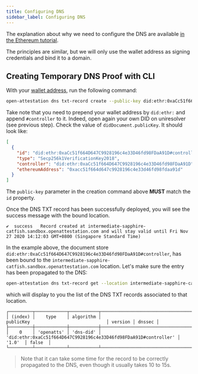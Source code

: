 ```yaml
---
title: Configuring DNS
sidebar_label: Configuring DNS
---
```


The explanation about why we need to configure the DNS are available [in the Ethereum tutorial](/docs/integrator-section/verifiable-document/ethereum/dns-proof).

The principles are similar, but we will only use the wallet address as signing credentials and bind it to a domain.

## Creating Temporary DNS Proof with CLI

With your [wallet address](/docs/integrator-section/verifiable-document/did/create), run the following command:

```bash
open-attestation dns txt-record create --public-key did:ethr:0xaCc51f664D647C9928196c4e33D46fd98FDaA91D#controller
```

Take note that you need to prepend your wallet address by `did:ethr:` and append `#controller` to it. Indeed, open again your own DID on uniresolver (see previous step). Check the value of `didDocument.publicKey`. It should look like:

```json
[
  {
    "id": "did:ethr:0xaCc51f664D647C9928196c4e33D46fd98FDaA91D#controller",
    "type": "Secp256k1VerificationKey2018",
    "controller": "did:ethr:0xaCc51f664D647C9928196c4e33D46fd98FDaA91D",
    "ethereumAddress": "0xacc51f664d647c9928196c4e33d46fd98fdaa91d"
  }
]
```

The `public-key` parameter in the creation command above **MUST** match the `id` property.

Once the DNS TXT record has been successfully deployed, you will see the success message with the bound location.

```text
✔  success   Record created at intermediate-sapphire-catfish.sandbox.openattestation.com and will stay valid until Fri Nov 27 2020 14:12:03 GMT+0800 (Singapore Standard Time)
```

In the example above, the document store `did:ethr:0xaCc51f664D647C9928196c4e33D46fd98FDaA91D#controller`, has been bound to the `intermediate-sapphire-catfish.sandbox.openattestation.com` location. Let's make sure the entry has been propagated to the DNS:

```bash
open-attestation dns txt-record get --location intermediate-sapphire-catfish.sandbox.openattestation.com
```

which will display to you the list of the DNS TXT records associated to that location.

```text
┌─────────┬────────────┬───────────┬──────────────────────────────────────────────────────────────────┬─────────┬────────┐
│ (index) │    type    │ algorithm │                            publicKey                             │ version │ dnssec │
├─────────┼────────────┼───────────┼──────────────────────────────────────────────────────────────────┼─────────┼────────┤
│    0    │ 'openatts' │ 'dns-did' │ 'did:ethr:0xaCc51f664D647C9928196c4e33D46fd98FDaA91D#controller' │  '1.0'  │ false  │
└─────────┴────────────┴───────────┴──────────────────────────────────────────────────────────────────┴─────────┴────────┘

```

> Note that it can take some time for the record to be correctly propagated to the DNS, even though it usually takes 10 to 15s.
